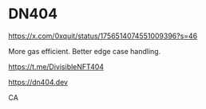 # DN404

https://x.com/0xquit/status/1756514074551009396?s=46

More gas efficient. Better edge case handling.

https://t.me/DivisibleNFT404

https://dn404.dev

CA
